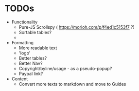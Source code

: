 # TODOs
* Functionality
  * Pure-JS Scrollspy ( https://morioh.com/p/f4ed1c5153f7 ?)
  * Sortable tables?
  * 
* Formatting
  * More readable text
  * 'logo'
  * Better tables?
  * Better Nav?
  * Copyright/byline/usage - as a pseudo-popup?
  * Paypal link?
* Content
  * Convert more texts to markdown and move to Guides
